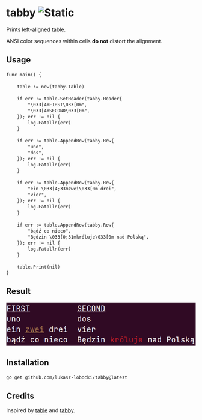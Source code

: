 # tabby ![Static](https://img.shields.io/badge/kopiec-majowy-honeydew?style=for-the-badge&labelColor=floralwhite)

Prints left-aligned table.

ANSI color sequences within cells **do not** distort the alignment.

## Usage

```golang
func main() {

	table := new(tabby.Table)

	if err := table.SetHeader(tabby.Header{
		"\033[4mFIRST\033[0m",
		"\033[4mSECOND\033[0m",
	}); err != nil {
		log.Fatalln(err)
	}

	if err := table.AppendRow(tabby.Row{
		"uno",
		"dos",
	}); err != nil {
		log.Fatalln(err)
	}

	if err := table.AppendRow(tabby.Row{
		"ein \033[4;33mzwei\033[0m drei",
		"vier",
	}); err != nil {
		log.Fatalln(err)
	}

	if err := table.AppendRow(tabby.Row{
		"bądź co nieco",
		"Będzin \033[0;31mkróluje\033[0m nad Polską",
	}); err != nil {
		log.Fatalln(err)
	}

	table.Print(nil)
}
```

## Result

![Alt text](<Screenshot from 2023-08-27 06-04-58.png>)

## Installation

```bash
go get github.com/lukasz-lobocki/tabby@latest
```

## Credits

Inspired by [table](https://github.com/tomlazar/table) and [tabby](https://github.com/cheynewallace/tabby).
